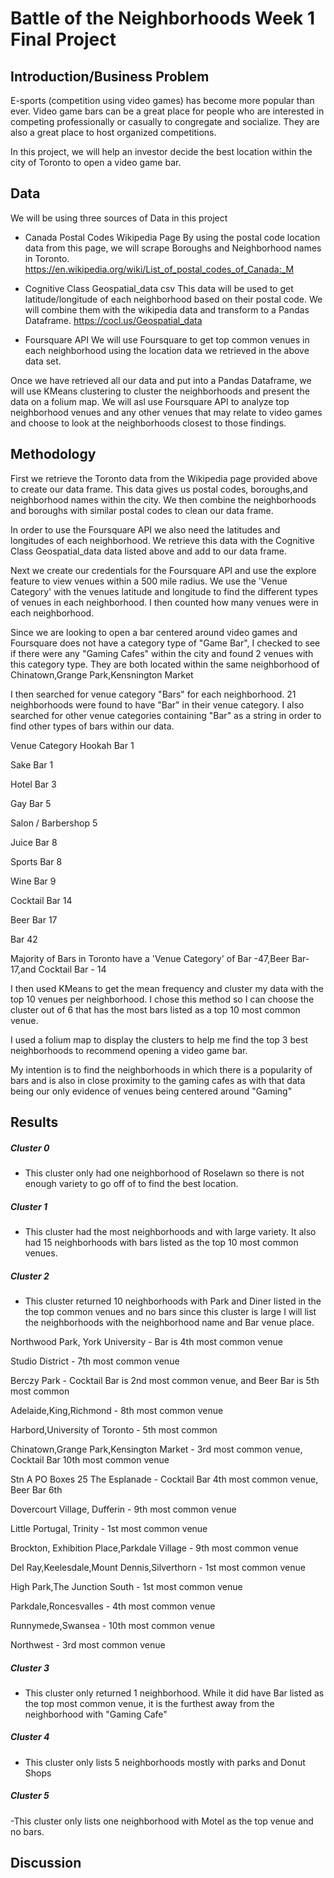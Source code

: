 # Battle of the Neighborhoods Week 1 Final Project

## Introduction/Business Problem

  E-sports (competition using video games) has become more popular than ever. Video game bars
  can be a great place for people who are interested in competing professionally or casually to congregate and socialize.
  They are also a great place to host organized competitions.
  
  In this project, we will help an investor decide the best location within the city of Toronto to open a video game bar. 
## Data

We will be using three sources of Data in this project

- Canada Postal Codes Wikipedia Page
  By using the postal code location data from this page, we will scrape Boroughs and Neighborhood names in Toronto.
  https://en.wikipedia.org/wiki/List_of_postal_codes_of_Canada:_M
  
- Cognitive Class Geospatial_data csv
  This data will be used to get latitude/longitude of each neighborhood based on their postal code. We will combine them with the wikipedia data and transform to a Pandas Dataframe.
  https://cocl.us/Geospatial_data
  
 - Foursquare API 
   We will use Foursquare to get top common venues in each neighborhood using the location data we retrieved in the above data set.
  
   
   
 Once we have retrieved all our data and put into a Pandas Dataframe, we will use KMeans clustering to cluster the neighborhoods and present the data on a folium map. We will asl use Foursquare API to analyze top neighborhood venues and any other venues that may relate 
to video games and choose to look at the neighborhoods closest to those findings.

## Methodology 
  First we retrieve the Toronto data from the Wikipedia page provided above to create our data frame. This data gives us postal codes, boroughs,and neighborhood names within the city. We then combine the neighborhoods and boroughs with similar postal codes to clean our data frame.
  
  In order to use the Foursquare API we also need the latitudes and longitudes of each neighborhood. We retrieve this data with the Cognitive Class Geospatial_data data listed above and add to our data frame. 
  
  Next we create our credentials for the Foursquare API and use the explore feature to view venues within a 500 mile radius. We use the 'Venue Category' with the venues latitude and longitude to find the different types of venues in each neighborhood. I then counted how many venues were in each neighborhood. 
  
  Since we are looking to open a bar centered around video games and Foursquare does not have a category type of "Game Bar", I checked to see if there were any "Gaming Cafes" within the city and found 2 venues with this category type. They are both located within the same neighborhood of Chinatown,Grange Park,Kensnington Market
  
  I then searched for venue category "Bars" for each neighborhood. 21 neighborhoods were found to have "Bar" in their venue category. I also searched for other venue categories containing "Bar" as a string in order to find other types of bars within our data. 
  
  Venue Category
Hookah Bar             1

Sake Bar               1

Hotel Bar              3

Gay Bar                5

Salon / Barbershop     5

Juice Bar              8

Sports Bar             8

Wine Bar               9

Cocktail Bar          14

Beer Bar              17

Bar                   42

Majority of Bars in Toronto have a 'Venue Category' of Bar -47,Beer Bar-17,and Cocktail Bar - 14


I then used KMeans to get the mean frequency and cluster my data with the top 10 venues per neighborhood. I chose this method so I can choose the cluster out of 6 that has the most bars listed as a top 10 most common venue.

I used a folium map to display the clusters to help me find the top 3 best neighborhoods to recommend opening a video game bar.

  My intention is to find the neighborhoods in which there is a popularity of bars and is also in close proximity to the gaming cafes as with that data being our only evidence of venues being centered around "Gaming" 
  
## Results
##### Cluster 0 
- This cluster only had one neighborhood of Roselawn so there is not enough variety to go off of to find the best location.

##### Cluster 1 
- This cluster had the most neighborhoods and with large variety. It also had 15 neighborhoods with bars listed as the top 10 most common venues.

##### Cluster 2 
- This cluster returned 10 neighborhoods with Park and Diner listed in the the top common venues and no bars
since this cluster is large I will list the neighborhoods with the neighborhood name and Bar venue place.

Northwood Park, York University - Bar is 4th most common venue

Studio District - 7th most common venue

Berczy Park - Cocktail Bar is 2nd most common venue, and Beer Bar is 5th most common

Adelaide,King,Richmond - 8th most common venue

Harbord,University of Toronto - 5th most common

Chinatown,Grange Park,Kensington Market - 3rd most common venue, Cocktail Bar 10th most common venue

Stn A PO Boxes 25 The Esplanade - Cocktail Bar 4th most common venue, Beer Bar 6th

Dovercourt Village, Dufferin - 9th most common venue

Little Portugal, Trinity - 1st most common venue

Brockton, Exhibition Place,Parkdale Village - 9th most common venue

Del Ray,Keelesdale,Mount Dennis,Silverthorn - 1st most common venue

High Park,The Junction South - 1st most common venue

Parkdale,Roncesvalles - 4th most common venue

Runnymede,Swansea - 10th most common venue

Northwest - 3rd most common venue


##### Cluster 3 
- This cluster only returned 1 neighborhood. While it did have Bar listed as the top most common venue, it is the furthest away from the neighborhood with "Gaming Cafe"

##### Cluster 4 
- This cluster only lists 5 neighborhoods mostly with parks and Donut Shops 

##### Cluster 5 
-This cluster only lists one neighborhood with Motel as the top venue and no bars. 

## Discussion



